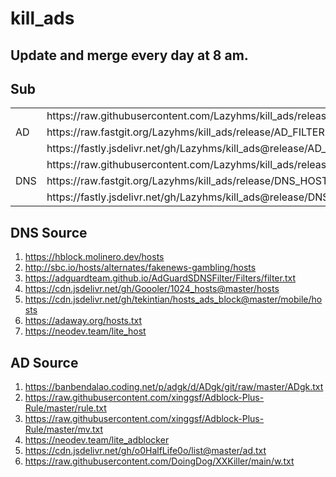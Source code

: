# kill_ads

## Update and merge every day at 8 am.

## Sub

<table>
  <tr>
    <td rowspan="3">AD</td>
    <td>https://raw.githubusercontent.com/Lazyhms/kill_ads/release/AD_FILTER.TXT</td>
  </tr>
  <tr>
    <td>https://raw.fastgit.org/Lazyhms/kill_ads/release/AD_FILTER.TXT</td>
  </tr>
  <tr>
    <td>https://fastly.jsdelivr.net/gh/Lazyhms/kill_ads@release/AD_FILTER.TXT</td>
  </tr>
    <tr>
    <td rowspan="3">DNS</td>
    <td>https://raw.githubusercontent.com/Lazyhms/kill_ads/release/DNS_HOSTS.TXT</td>
  </tr>
  <tr>
    <td>https://raw.fastgit.org/Lazyhms/kill_ads/release/DNS_HOSTS.TXT</td>
  </tr>
  <tr>
    <td>https://fastly.jsdelivr.net/gh/Lazyhms/kill_ads@release/DNS_HOSTS.TXT</td>
  </tr>
</table>

## DNS Source

1. https://hblock.molinero.dev/hosts
2. http://sbc.io/hosts/alternates/fakenews-gambling/hosts
3. https://adguardteam.github.io/AdGuardSDNSFilter/Filters/filter.txt
4. https://cdn.jsdelivr.net/gh/Goooler/1024_hosts@master/hosts
5. https://cdn.jsdelivr.net/gh/tekintian/hosts_ads_block@master/mobile/hosts
6. https://adaway.org/hosts.txt
7. https://neodev.team/lite_host

## AD Source

1. https://banbendalao.coding.net/p/adgk/d/ADgk/git/raw/master/ADgk.txt
2. https://raw.githubusercontent.com/xinggsf/Adblock-Plus-Rule/master/rule.txt
3. https://raw.githubusercontent.com/xinggsf/Adblock-Plus-Rule/master/mv.txt
4. https://neodev.team/lite_adblocker
5. https://cdn.jsdelivr.net/gh/o0HalfLife0o/list@master/ad.txt
6. https://raw.githubusercontent.com/DoingDog/XXKiller/main/w.txt
